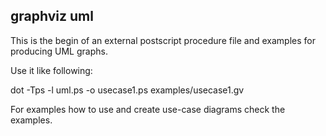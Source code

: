 graphviz uml
--------------

This is the begin of an external postscript procedure file and examples for
producing UML graphs.

Use it like following:

 dot -Tps -l uml.ps -o usecase1.ps examples/usecase1.gv

For examples how to use and create use-case diagrams check the examples.
